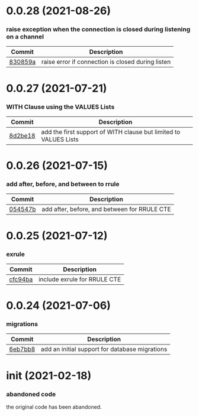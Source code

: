 <a name="0.0.28"></a>
# 0.0.28 (2021-08-26)
### raise exception when the connection is closed during listening on a channel
| Commit | Description |
| -- | -- |
| [830859a](https://github.com/bluerelay/windyquery/commit/830859a0d23207717a75b73737c48b25ddd8e1f9) | raise error if connection is closed during listen |

<a name="0.0.27"></a>
# 0.0.27 (2021-07-21)
### WITH Clause using the VALUES Lists
| Commit | Description |
| -- | -- |
| [8d2be18](https://github.com/bluerelay/windyquery/commit/8d2be18d2bf0d2d89a36746ae05d1ec2e67e375b) | add the first support of WITH clause but limited to VALUES Lists |

<a name="0.0.26"></a>
# 0.0.26 (2021-07-15)
### add after, before, and between to rrule
| Commit | Description |
| -- | -- |
| [054547b](https://github.com/bluerelay/windyquery/commit/054547bbf5ac81b96ec152bde8942bed45415187) | add after, before, and between for RRULE CTE |

<a name="0.0.25"></a>
# 0.0.25 (2021-07-12)
### exrule
| Commit | Description |
| -- | -- |
| [cfc94ba](https://github.com/bluerelay/windyquery/commit/cfc94babd8b4a44f03316680d96e0cd257c81963) | include exrule for RRULE CTE |

<a name="0.0.24"></a>
# 0.0.24 (2021-07-06)
### migrations
| Commit | Description |
| -- | -- |
| [6eb7bb8](https://github.com/bluerelay/windyquery/commit/6eb7bb8690d9c610d5cae1fe163a3f3aefe67607) | add an initial support for database migrations |

<a name="init"></a>
# init (2021-02-18)
### abandoned code
the original code has been abandoned.